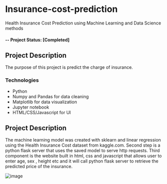 # Insurance-cost-prediction
Health Insurance Cost Prediction using Machine Learning and Data Science methods
#### -- Project Status: [Completed]

## Project Description
The purpose of this project is predict the charge of insurance. 

### Technologies
* Python
* Numpy and Pandas for data cleaning
* Matplotlib for data visualization
* Jupyter notebook
* HTML/CSS/Javascript for UI

## Project Description
The machine learning model was created with sklearn and linear regression using the Health Insurance Cost dataset from kaggle.com. Second step is a python flask server that uses the saved model to serve http requests. Third component is the website built in html, css and javascript that allows user to enter age, sex , height etc and it will call python flask server to retrieve the predicted price of the insurance.

![image](https://user-images.githubusercontent.com/36206527/227800986-a276714f-e6a6-4b38-9ed9-38673d62e9c0.png)


